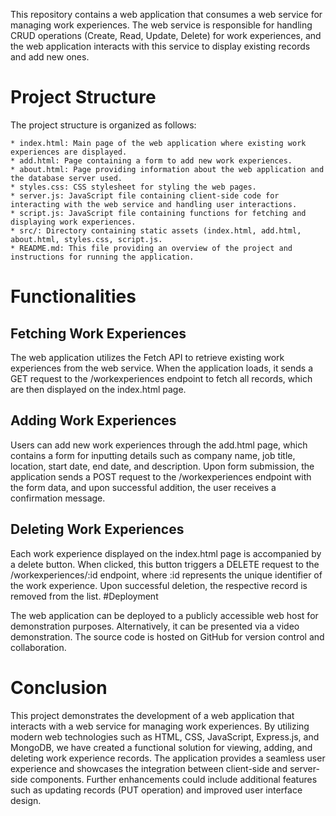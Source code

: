 This repository contains a web application that consumes a web service for managing work experiences. 
The web service is responsible for handling CRUD operations (Create, Read, Update, Delete) for work experiences, and the web application interacts with this service to display existing records and add new ones.
# Project Structure

The project structure is organized as follows:

    * index.html: Main page of the web application where existing work experiences are displayed.
    * add.html: Page containing a form to add new work experiences.
    * about.html: Page providing information about the web application and the database server used.
    * styles.css: CSS stylesheet for styling the web pages.
    * server.js: JavaScript file containing client-side code for interacting with the web service and handling user interactions.
    * script.js: JavaScript file containing functions for fetching and displaying work experiences.
    * src/: Directory containing static assets (index.html, add.html, about.html, styles.css, script.js.
    * README.md: This file providing an overview of the project and instructions for running the application.

# Functionalities
## Fetching Work Experiences

The web application utilizes the Fetch API to retrieve existing work experiences from the web service. When the application loads, it sends a GET request to the /workexperiences endpoint to fetch all records, which are then displayed on the index.html page.
## Adding Work Experiences

Users can add new work experiences through the add.html page, which contains a form for inputting details such as company name, job title, location, start date, end date, and description. Upon form submission, the application sends a POST request to the /workexperiences endpoint with the form data, and upon successful addition, the user receives a confirmation message.
## Deleting Work Experiences

Each work experience displayed on the index.html page is accompanied by a delete button. When clicked, this button triggers a DELETE request to the /workexperiences/:id endpoint, where :id represents the unique identifier of the work experience. Upon successful deletion, the respective record is removed from the list.
#Deployment

The web application can be deployed to a publicly accessible web host for demonstration purposes. Alternatively, it can be presented via a video demonstration. The source code is hosted on GitHub for version control and collaboration.
# Conclusion

This project demonstrates the development of a web application that interacts with a web service for managing work experiences. By utilizing modern web technologies such as HTML, CSS, JavaScript, Express.js, and MongoDB, we have created a functional solution for viewing, adding, and deleting work experience records. The application provides a seamless user experience and showcases the integration between client-side and server-side components. Further enhancements could include additional features such as updating records (PUT operation) and improved user interface design.
